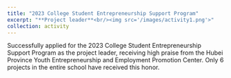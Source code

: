 ```yaml
---
title: "2023 College Student Entrepreneurship Support Program"
excerpt: "**Project leader**<br/><img src='/images/activity1.png'>"
collection: activity
---
```


Successfully applied for the 2023 College Student Entrepreneurship Support Program as the project leader, receiving high praise from the Hubei Province Youth Entrepreneurship and Employment Promotion Center. Only 6 projects in the entire school have received this honor.
